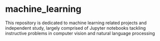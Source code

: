 # machine_learning

This repository is dedicated to machine learning related projects and independent study, largely comprised of Jupyter notebooks tackling instructive problems in computer vision and natural language processing
